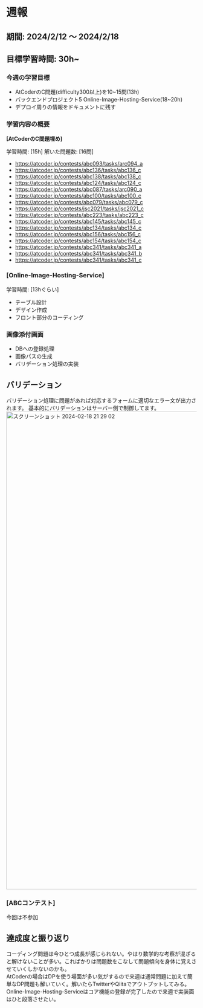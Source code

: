 # 週報

## 期間: 2024/2/12 ～ 2024/2/18

## 目標学習時間: 30h~

### 今週の学習目標
- AtCoderのC問題(difficulty300以上)を10~15問(13h)
- バックエンドプロジェクト5 Online-Image-Hosting-Service(18~20h)
- デプロイ周りの情報をドキュメントに残す
  
### 学習内容の概要
**[AtCoderのC問題埋め]**

学習時間: [15h]
解いた問題数: [16問]
- https://atcoder.jp/contests/abc093/tasks/arc094_a
- https://atcoder.jp/contests/abc136/tasks/abc136_c
- https://atcoder.jp/contests/abc138/tasks/abc138_c
- https://atcoder.jp/contests/abc124/tasks/abc124_c
- https://atcoder.jp/contests/abc087/tasks/arc090_a
- https://atcoder.jp/contests/abc100/tasks/abc100_c
- https://atcoder.jp/contests/abc079/tasks/abc079_c
- https://atcoder.jp/contests/jsc2021/tasks/jsc2021_c
- https://atcoder.jp/contests/abc223/tasks/abc223_c
- https://atcoder.jp/contests/abc145/tasks/abc145_c
- https://atcoder.jp/contests/abc134/tasks/abc134_c
- https://atcoder.jp/contests/abc156/tasks/abc156_c
- https://atcoder.jp/contests/abc154/tasks/abc154_c
- https://atcoder.jp/contests/abc341/tasks/abc341_a
- https://atcoder.jp/contests/abc341/tasks/abc341_b
- https://atcoder.jp/contests/abc341/tasks/abc341_c

### [Online-Image-Hosting-Service]

学習時間: [13hぐらい]
- テーブル設計
- デザイン作成
- フロント部分のコーディング

### 画像添付画面
- DBへの登録処理
- 画像パスの生成
- バリデーション処理の実装

## バリデーション
バリデーション処理に問題があれば対応するフォームに適切なエラー文が出力されます。
基本的にバリデーションはサーバー側で制御してます。
<img width="1265" alt="スクリーンショット 2024-02-18 21 29 02" src="https://github.com/seiichikick0404/study-log/assets/69625901/9a6bfb09-2a9f-489c-ab35-7006aaeb32b5">


### [ABCコンテスト]
今回は不参加


## 達成度と振り返り
コーディング問題は今ひとつ成長が感じられない。やはり数学的な考察が混ざると解けないことが多い。こればかりは問題数をこなして問題傾向を身体に覚えさせていくしかないのかも。</br>
AtCoderの場合はDPを使う場面が多い気がするので来週は通常問題に加えて簡単なDP問題も解いていく。解いたらTwitterやQiitaでアウトプットしてみる。</br>
Online-Image-Hosting-Serviceはコア機能の登録が完了したので来週で実装面はひと段落させたい。



